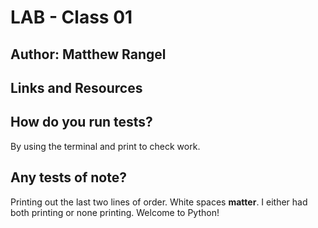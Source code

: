 # LAB - Class 01

## Author: Matthew Rangel

## Links and Resources


<!-- PORT - Port Number
DATABASE_URL - URL to the running Postgres instance/db
How to initialize/run your application (where applicable)
e.g. python main.py
How to use your library (where applicable)
Tests -->

## How do you run tests?

By using the terminal and print to check work.

## Any tests of note?

Printing out the last two lines of order. White spaces **matter**. I either had both printing or none printing. Welcome to Python!

<!-- Describe any tests that you did not complete, skipped, etc -->